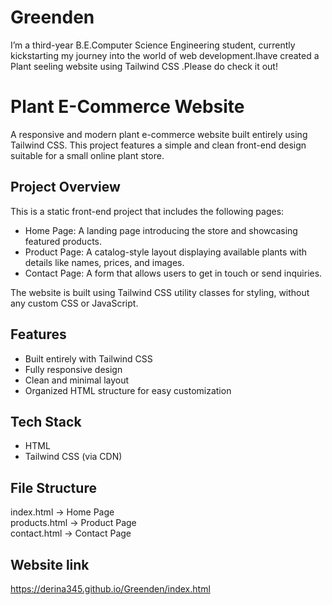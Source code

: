 # Greenden
I’m a third-year B.E.Computer Science Engineering student, currently kickstarting my journey into the world of web development.Ihave created a Plant seeling website using Tailwind CSS .Please do check it out!

# Plant E-Commerce Website

A responsive and modern plant e-commerce website built entirely using Tailwind CSS. This project features a simple and clean front-end design suitable for a small online plant store.

## Project Overview

This is a static front-end project that includes the following pages:

- Home Page: A landing page introducing the store and showcasing featured products.
- Product Page: A catalog-style layout displaying available plants with details like names, prices, and images.
- Contact Page: A form that allows users to get in touch or send inquiries.

The website is built using Tailwind CSS utility classes for styling, without any custom CSS or JavaScript.

## Features

- Built entirely with Tailwind CSS
- Fully responsive design
- Clean and minimal layout
- Organized HTML structure for easy customization

## Tech Stack

- HTML
- Tailwind CSS (via CDN)

## File Structure

index.html         → Home Page  
products.html      → Product Page  
contact.html       → Contact Page  

## Website link
https://derina345.github.io/Greenden/index.html


